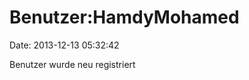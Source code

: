 Benutzer:HamdyMohamed
=====================

Date: 2013-12-13 05:32:42

Benutzer wurde neu registriert
